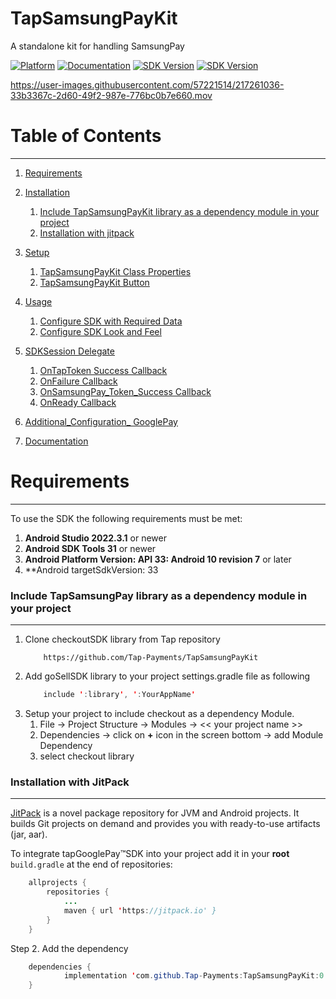 # TapSamsungPayKit
A standalone kit for handling SamsungPay

[![Platform](https://img.shields.io/badge/platform-Android-inactive.svg?style=flat)](https://github.com/Tap-Payments/TapSamsungPayKit/)
[![Documentation](https://img.shields.io/badge/documentation-100%25-bright%20green.svg)](https://github.com/Tap-Payments/TapSamsungPayKit/)
[![SDK Version](https://img.shields.io/badge/minSdkVersion-21-blue.svg)](https://stuff.mit.edu/afs/sipb/project/android/docs/reference/packages.html)
[![SDK Version](https://img.shields.io/badge/targetSdkVersion-30-informational.svg)](https://stuff.mit.edu/afs/sipb/project/android/docs/reference/packages.html)

https://user-images.githubusercontent.com/57221514/217261036-33b3367c-2d60-49f2-987e-776bc0b7e660.mov

# Table of Contents
---
1. [Requirements](#requirements)
2. [Installation](#installation)
    1. [Include TapSamsungPayKit library as a dependency module in your project](#include_library_to_code_locally)
    2. [Installation with jitpack](#installation_with_jitpack)

3. [Setup](#setup)
    1. [TapSamsungPayKit Class Properties](#setup_tapsamsung_pay_sdk_class_properties_secret_key)
    2. [TapSamsungPayKit Button](#setup_tapsamsung_pay_button)
4. [Usage](#usage)
    1. [Configure SDK with Required Data](#configure_sdk_with_required_data)
    2. [Configure SDK Look and Feel](#configure_sdk_look_and_feel)


5. [SDKSession Delegate](#sdk_delegate)
    1. [OnTapToken Success Callback](#payment_success_callback)
    2. [OnFailure Callback](#payment_failure_callback)
    3. [OnSamsungPay_Token_Success Callback](#authorization_success_callback)
   4.  [OnReady Callback](#onready_success_callback)

6. [Additional_Configuration_ GooglePay](#additional_config_googlepay)

7. [Documentation](#docs)

<a name="requirements"></a>
# Requirements
---
To use the SDK the following requirements must be met:

1. **Android Studio 2022.3.1** or newer
2. **Android SDK Tools 31** or newer
3. **Android Platform Version: API 33: Android 10  revision 7** or later
4. **Android targetSdkVersion: 33

<a name="installation"></a>
<a name="include_library_to_code_locally"></a>
### Include TapSamsungPay library as a dependency module in your project
---
1. Clone checkoutSDK library from Tap repository
   ```
       https://github.com/Tap-Payments/TapSamsungPayKit
    ```
2. Add goSellSDK library to your project settings.gradle file as following
    ```java
        include ':library', ':YourAppName'
    ```
3. Setup your project to include checkout as a dependency Module.
    1. File -> Project Structure -> Modules -> << your project name >>
    2. Dependencies -> click on **+** icon in the screen bottom -> add Module Dependency
    3. select checkout library

<a name="installation_with_jitpack"></a>
### Installation with JitPack
---
[JitPack](https://jitpack.io/) is a novel package repository for JVM and Android projects. It builds Git projects on demand and provides you with ready-to-use artifacts (jar, aar).

To integrate tapGooglePay™SDK into your project add it in your **root** `build.gradle` at the end of repositories:
```java
	allprojects {
		repositories {
			...
			maven { url 'https://jitpack.io' }
		}
	}
```
Step 2. Add the dependency
```java
	dependencies {
	        implementation 'com.github.Tap-Payments:TapSamsungPayKit:0.0.'
	}
```